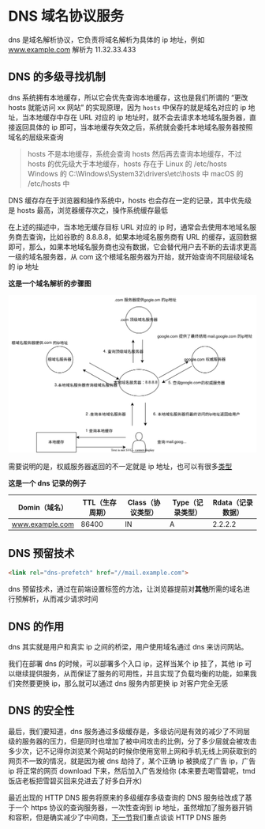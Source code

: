 <!--
 * @Author: shgopher shgopher@gmail.com
 * @Date: 2024-09-15 16:49:18
 * @LastEditors: shgopher shgopher@gmail.com
 * @LastEditTime: 2024-09-20 18:11:39
 * @FilePath: /luban/系统设计基础/网络在系统设计中的作用/DNS/README.md
 * @Description: 
 * 
 * Copyright (c) 2024 by shgopher, All Rights Reserved. 
-->
# DNS 域名协议服务
dns 是域名解析协议，它负责将域名解析为具体的 ip 地址，例如 www.example.com 解析为 11.32.33.433
## DNS 的多级寻找机制
dns 系统拥有本地缓存，所以它会优先查询本地缓存，这也是我们所谓的 “更改 hosts 就能访问 xx 网站” 的实现原理，因为 `hosts` 中保存的就是域名对应的 ip 地址，当本地缓存中存在 URL 对应的 ip 地址时，就不会去请求本地域名服务器，直接返回具体的 ip 即可，当本地缓存失效之后，系统就会委托本地域名服务器按照域名的层级来查询
> hosts 不是本地缓存，系统会查询 hosts 然后再去查询本地缓存，不过 hosts 的优先级大于本地缓存，hosts 存在于 Linux 的 /etc/hosts Windows 的 C:\Windows\System32\drivers\etc\hosts 中 macOS 的 /etc/hosts 中

DNS 缓存存在于浏览器和操作系统中，hosts 也会存在一定的记录，其中优先级是 hosts 最高，浏览器缓存次之，操作系统缓存最低

在上述的描述中，当本地无缓存目标 URL 对应的 ip 时，通常会去使用本地域名服务商去查询，比如谷歌的 8.8.8.8，如果本地域名服务商有 URL 的缓存，返回数据即可，那么，如果本地域名服务商也没有数据，它会替代用户去不断的去请求更高一级的域名服务器，从 com 这个根域名服务器为开始，就开始查询不同层级域名的 ip 地址

**这是一个域名解析的步骤图**

![dns](./DNS.svg)

需要说明的是，权威服务器返回的不一定就是 ip 地址，也可以有很多[类型](https://zh.wikipedia.org/wiki/DNS%E8%AE%B0%E5%BD%95%E7%B1%BB%E5%9E%8B%E5%88%97%E8%A1%A8)

**这是一个 dns 记录的例子**

|Domin（域名）|TTL（生存周期）|Class（协议类型）|Type（记录类型）|Rdata（记录数据）|
|----|----|----|----|----|
|www.example.com|86400|IN|A|2.2.2.2|


## DNS 预留技术
```html
<link rel="dns-prefetch" href="//mail.example.com">
```
dns 预留技术，通过在前端设置标签的方法，让浏览器提前对**其他**所需的域名进行预解析，从而减少请求时间
## DNS 的作用
dns 其实就是用户和真实 ip 之间的桥梁，用户使用域名通过 dns 来访问网站。

我们在部署 dns 的时候，可以部署多个入口 ip，这样当某个 ip 挂了，其他 ip 可以继续提供服务，从而保证了服务的可用性，并且实现了负载均衡的功能，如果我们突然要更换 ip，那么就可以通过 dns 服务内部更换 ip 对客户完全无感
## DNS 的安全性
最后，我们要知道，dns 服务通过多级缓存是，多级访问是有效的减少了不同层级的服务器的压力，但是同时也增加了被中间攻击的比例，分了多少层就会被攻击多少次，记不记得你浏览某个网站的时候你使用宽带上网和手机无线上网获取到的网页不一致的情况，就是因为被 dns 劫持了，某个正确 ip 被换成了广告 ip，广告 ip 将正常的网页 download 下来，然后加入广告发给你 (本来要去喝雪碧呢，tmd 饭店老板把雪碧买回来兑进去了好多白开水)

最近出现的 HTTP DNS 服务将原来的多级缓存多级查询的 DNS 服务给改成了基于一个 https 协议的查询服务器，一次性查询到 ip 地址，虽然增加了服务器开销和容积，但是确实减少了中间商，[下一节](../HTTPDNS/README.md)我们重点谈谈 HTTP DNS 服务

